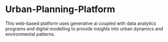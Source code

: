 # Urban-Planning-Platform
This web-based platform uses generative ai coupled with data analytics programs and digital modelling to provide insights into urban dynamics and environmental patterns.
